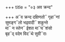 +++
title = "०३ अव क्रन्द"

+++
अ᳓व क्रन्द दक्षिणतो᳓ गृहा᳓णां  
सुमङ्ग᳓लो भद्रवादी᳓ शकुन्ते  
मा᳓ न स्तेन᳓ ईशत मा᳓घ᳓शंसो  
बृह᳓द् वदेम विद᳓थे सुवी᳓राः